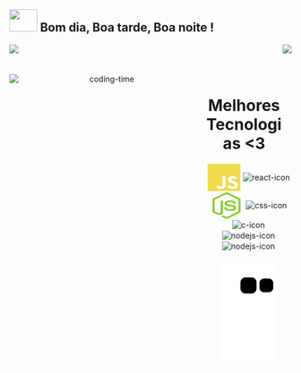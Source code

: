 ## <img  height="40" width="50" src = "https://cdn-icons-png.flaticon.com/512/1534/1534067.png"  /> Bom dia, Boa tarde, Boa noite ! 

<div>
  
  <img  height="180em" src="https://github-readme-stats.vercel.app/api?username=JVMC42&show_icons=true&theme=synthwave&include_all_commits=true&count_private=true"/>
  <img align="right" height="180em" src="https://github-readme-stats.vercel.app/api/top-langs/?username=JVMC42&layout=compact&langs_count=16&theme=synthwave"/>
</div>
<br>

<div  align="center"> 
  <div style="display: inline_block"><br>
    <img align="left" width="350" height="350" alt="coding-time" src="https://media.giphy.com/media/Vh1KrUr6Tvl1RFYYk6/giphy.gif">
    <h1 align="center">Melhores Tecnologias <3</h1>
    <img align="center" height="50" width="60" alt="js-icon"  src="https://raw.githubusercontent.com/devicons/devicon/master/icons/javascript/javascript-plain.svg">
    <img align="center" height="50" width="60" alt="react-icon" src="https://cdn.jsdelivr.net/gh/devicons/devicon/icons/typescript/typescript-original.svg">
    <img align="center" height="50" width="60" alt="html-icon" src="https://raw.githubusercontent.com/devicons/devicon/master/icons/nodejs/nodejs-original.svg">
    <img align="center" height="50" width="60" alt="css-icon" src="https://cdn.jsdelivr.net/gh/devicons/devicon/icons/react/react-original.svg">
    <img align="center" height="50" width="60" alt="c-icon" src="https://cdn.jsdelivr.net/gh/devicons/devicon/icons/mongodb/mongodb-original.svg">
    <img align="center" height="50" width="60" alt="nodejs-icon" src="https://cdn.jsdelivr.net/gh/devicons/devicon/icons/mysql/mysql-original.svg">
    <img align="center" height="50" width="60" alt="nodejs-icon" src="https://cdn.jsdelivr.net/gh/devicons/devicon/icons/git/git-original.svg">
    
   </div>
    
  
 
  ![Snake animation](https://github.com/JVMC42/JVMC42/blob/output/github-contribution-grid-snake.svg)
 

